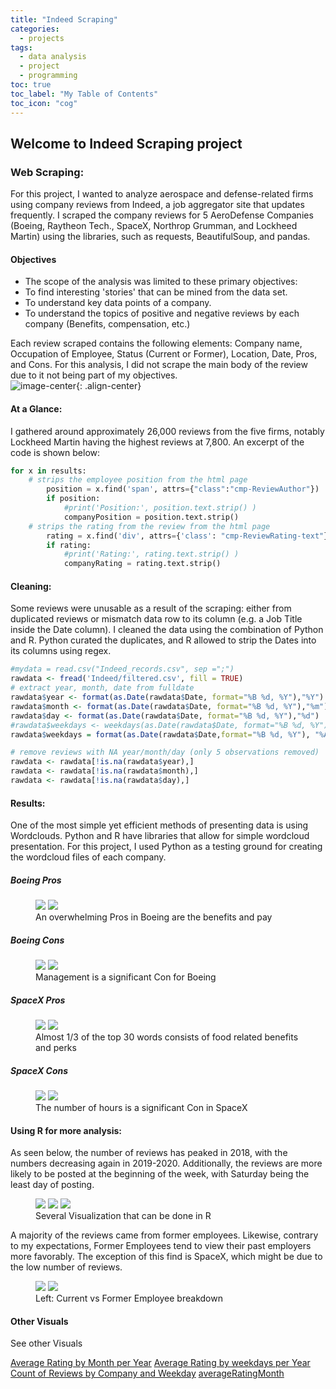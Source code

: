 ```yaml
---
title: "Indeed Scraping"
categories:
  - projects
tags:
  - data analysis
  - project
  - programming
toc: true
toc_label: "My Table of Contents"
toc_icon: "cog"
---
```



## Welcome to Indeed Scraping project



### Web Scraping:
For this project, I wanted to analyze aerospace and defense-related firms using company reviews from Indeed, a job aggregator site that updates frequently.  I scraped the company reviews for 5 AeroDefense Companies (Boeing, Raytheon Tech., SpaceX, Northrop Grumman, and Lockheed Martin) using the libraries, such as requests, BeautifulSoup, and pandas. 

#### Objectives
- The scope of the analysis was limited to these primary objectives:
- To find interesting 'stories' that can be mined from the data set.
- To understand key data points of a company.
- To understand the topics of positive and negative reviews by each company (Benefits, compensation, etc.)


Each review scraped contains the following elements: Company name, Occupation of Employee, Status (Current or Former), Location, Date, Pros, and Cons. For this analysis, I did not scrape the main body of the review due to it not being part of my objectives.  
![image-center](/assets/images/web/Snip20200709_2.png){: .align-center}

#### At a Glance:

I gathered around approximately 26,000 reviews from the five firms, notably Lockheed Martin having the highest reviews at 7,800.
An excerpt of the code is shown below:
~~~ Python
for x in results:
	# strips the employee position from the html page
        position = x.find('span', attrs={"class":"cmp-ReviewAuthor"})
        if position:
            #print('Position:', position.text.strip() )			
            companyPosition = position.text.strip()
	# strips the rating from the review from the html page
        rating = x.find('div', attrs={'class': "cmp-ReviewRating-text"})
        if rating:
            #print('Rating:', rating.text.strip() )
            companyRating = rating.text.strip()
~~~


#### Cleaning:
Some reviews were unusable as a result of the scraping: either from duplicated reviews or mismatch data row to its column (e.g. a Job Title inside the Date column).  I cleaned the data using the combination of Python and R.  Python curated the duplicates, and R allowed to strip the Dates into its columns using regex. 
~~~ R
#mydata = read.csv("Indeed_records.csv", sep =";")
rawdata <- fread('Indeed/filtered.csv', fill = TRUE)
# extract year, month, date from fulldate
rawdata$year <- format(as.Date(rawdata$Date, format="%B %d, %Y"),"%Y")
rawdata$month <- format(as.Date(rawdata$Date, format="%B %d, %Y"),"%m")
rawdata$day <- format(as.Date(rawdata$Date, format="%B %d, %Y"),"%d")
#rawdata$weekdays <- weekdays(as.Date(rawdata$Date, format="%B %d, %Y"),label = TRUE)
rawdata$weekdays = format(as.Date(rawdata$Date,format="%B %d, %Y"), "%A")

# remove reviews with NA year/month/day (only 5 observations removed)
rawdata <- rawdata[!is.na(rawdata$year),]
rawdata <- rawdata[!is.na(rawdata$month),]
rawdata <- rawdata[!is.na(rawdata$day),]
~~~
#### Results: 
One of the most simple yet efficient methods of presenting data is using Wordclouds. Python and R have libraries that allow for simple wordcloud presentation.  For this project, I used Python as a testing ground for creating the wordcloud files of each company.

##### Boeing Pros
<figure class="half">
    <a href="/assets/images/wordclouds/BoeingProsExcel.png"><img src="/assets/images/wordclouds/BoeingProsExcel.png"></a>
    <a href="/assets/images/wordclouds/BoeingderivedUPDATED_Pros.png"><img src="/assets/images/wordclouds/BoeingderivedUPDATED_Pros.png"></a>
    <figcaption>An overwhelming Pros in Boeing are the benefits and pay </figcaption>
</figure>

##### Boeing Cons
<figure class="half">
    <a href="/assets/images/wordclouds/BoeingConsExcel.png"><img src="/assets/images/wordclouds/BoeingConsExcel.png"></a>
    <a href="/assets/images/wordclouds/BoeingderivedUPDATED_Cons.png"><img src="/assets/images/wordclouds/BoeingderivedUPDATED_Cons.png"></a>
    <figcaption> Management is a significant Con for Boeing</figcaption>
</figure>

##### SpaceX Pros
<figure class="half">
    <a href="/assets/images/wordclouds/SpaceXProsExcel.png"><img src="/assets/images/wordclouds/SpaceXProsExcel.png"></a>
    <a href="/assets/images/wordclouds/SpacexderivedUPDATED_Pros.png"><img src="/assets/images/wordclouds/SpacexderivedUPDATED_Pros.png"></a>
    <figcaption> Almost 1/3 of the top 30 words consists of food related benefits and perks </figcaption>
</figure>

##### SpaceX Cons
<figure class="half">
    <a href="/assets/images/wordclouds/SpaceXConsExcel.png"><img src="/assets/images/wordclouds/SpaceXConsExcel.png"></a>
    <a href="/assets/images/wordclouds/SpacexderivedUPDATED_Cons.png"><img src="/assets/images/wordclouds/SpacexderivedUPDATED_Cons.png"></a>
    <figcaption>The number of hours is a significant Con in SpaceX</figcaption>
</figure>

#### Using R for more analysis:

As seen below, the number of reviews has peaked in 2018, with the numbers decreasing again in 2019-2020.  Additionally, the reviews are more likely to be posted at the beginning of the week, with Saturday being the least day of posting. 

<figure class="third">
	<a href="/assets/images/R/CountofReviewsbyCompany& Year.png"><img src="/assets/images/R/CountofReviewsbyCompany& Year.png"></a>
	<a href="/assets/images/R/Count of Reviews by weekdays per Year.png"><img src="/assets/images/R/Count of Reviews by weekdays per Year.png"></a>
	<a href="/assets/images/R/totalreviews.png"><img src="/assets/images/R/totalreviews.png"></a>
	<figcaption>Several Visualization that can be done in R</figcaption>
</figure>



A majority of the reviews came from former employees. Likewise, contrary to my expectations, Former Employees tend to view their past employers more favorably.  The exception of this find is SpaceX, which might be due to the low number of reviews. 
<figure class="half">
    <a href="/assets/images/R/CurrentvsFormer.png"><img src="/assets/images/R/CurrentvsFormer.png"></a>
    <a href="/assets/images/R/CurrentvsFormerRatings.png"><img src="/assets/images/R/CurrentvsFormerRatings.png"></a>
    <figcaption>Left: Current vs Former Employee breakdown</figcaption>
</figure>


#### Other Visuals
  <div class = "notice--primary">
    <p> See other Visuals </p>
    <a href="/assets/images/R/Average Rating by Month per Year.png" class="btn btn--inverse .btn--small"> Average Rating by Month per Year</a> 
 <a href="/assets/images/R/Average Rating by weekdays per Year.png" class="btn btn--inverse .btn--small"> Average Rating by weekdays per Year</a> 
 <a href="/assets/images/R/Count of Reviews by Company and Weekday.png" class="btn btn--inverse .btn--small"> Count of Reviews by Company and Weekday</a> 
<a href="/assets/images/R/averageRatingMonth.png" class="btn btn--inverse .btn--small"> averageRatingMonth</a> 
  </div>


